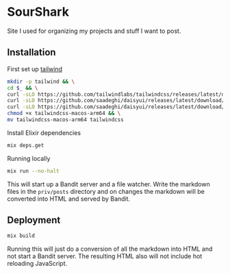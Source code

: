 # SourShark

Site I used for organizing my projects and stuff I want to post.

## Installation

First set up [tailwind](https://tailwindcss.com/blog/standalone-cli)

```bash
mkdir -p tailwind && \
cd $_ && \
curl -sLO https://github.com/tailwindlabs/tailwindcss/releases/latest/download/tailwindcss-macos-arm64 && \
curl -sLO https://github.com/saadeghi/daisyui/releases/latest/download/daisyui.js && \
curl -sLO https://github.com/saadeghi/daisyui/releases/latest/download/daisyui-theme.js && \
chmod +x tailwindcss-macos-arm64 && \
mv tailwindcss-macos-arm64 tailwindcss
```

Install Elixir dependencies

```bash
mix deps.get
```

Running locally

```bash
mix run --no-halt
```

This will start up a Bandit server and a file watcher. Write the markdown files in the `priv/posts` directory and on changes the markdown will be converted into HTML and served by Bandit.

## Deployment

```bash
mix build
```

Running this will just do a conversion of all the markdown into HTML and not start a Bandit server. The resulting HTML also will not include hot reloading JavaScript.
